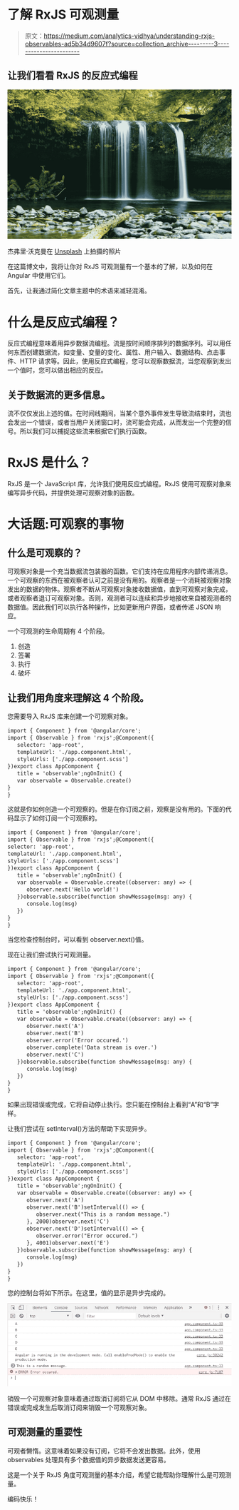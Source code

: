 # 了解 RxJS 可观测量

> 原文：<https://medium.com/analytics-vidhya/understanding-rxjs-observables-ad5b34d9607f?source=collection_archive---------3----------------------->

## 让我们看看 RxJS 的反应式编程

![](img/d2d9c332d6f5fb3da146012c4af3798d.png)

杰弗里·沃克曼在 [Unsplash](https://unsplash.com?utm_source=medium&utm_medium=referral) 上拍摄的照片

在这篇博文中，我将让你对 RxJS 可观测量有一个基本的了解，以及如何在 Angular 中使用它们。

首先，让我通过简化文章主题中的术语来减轻混淆。

# 什么是反应式编程？

反应式编程意味着用异步数据流编程。流是按时间顺序排列的数据序列。可以用任何东西创建数据流，如变量、变量的变化、属性、用户输入、数据结构、点击事件、HTTP 请求等。因此，使用反应式编程，您可以观察数据流，当您观察到发出一个值时，您可以做出相应的反应。

## 关于数据流的更多信息。

流不仅仅发出上述的值。在时间线期间，当某个意外事件发生导致流结束时，流也会发出一个错误，或者当用户关闭窗口时，流可能会完成，从而发出一个完整的信号。所以我们可以捕捉这些流来根据它们执行函数。

# RxJS 是什么？

RxJS 是一个 JavaScript 库，允许我们使用反应式编程。RxJS 使用可观察对象来编写异步代码，并提供处理可观察对象的函数。

# 大话题:可观察的事物

## 什么是可观察的？

可观察对象是一个充当数据流包装器的函数。它们支持在应用程序内部传递消息。一个可观察的东西在被观察者认可之前是没有用的。观察者是一个消耗被观察对象发出的数据的物体。观察者不断从可观察对象接收数据值，直到可观察对象完成，或者观察者退订可观察对象。否则，观测者可以连续和异步地接收来自被观测者的数据值。因此我们可以执行各种操作，比如更新用户界面，或者传递 JSON 响应。

一个可观测的生命周期有 4 个阶段。

1.  创造
2.  签署
3.  执行
4.  破坏

## 让我们用角度来理解这 4 个阶段。

您需要导入 RxJS 库来创建一个可观察对象。

```
import { Component } from '@angular/core';
import { Observable } from 'rxjs';@Component({
   selector: 'app-root',
   templateUrl: './app.component.html',
   styleUrls: ['./app.component.scss']
})export class AppComponent {
   title = 'observable';ngOnInit() {
   var observable = Observable.create()
}
}
```

这就是你如何创造一个可观察的。但是在你订阅之前，观察是没有用的。下面的代码显示了如何订阅一个可观察的。

```
import { Component } from '@angular/core';
import { Observable } from 'rxjs';@Component({
selector: 'app-root',
templateUrl: './app.component.html',
styleUrls: ['./app.component.scss']
})export class AppComponent {
   title = 'observable';ngOnInit() {
   var observable = Observable.create((observer: any) => {
      observer.next('Hello world!')
   })observable.subscribe(function showMessage(msg: any) {
      console.log(msg)
   })
}
}
```

当您检查控制台时，可以看到 observer.next()值。

现在让我们尝试执行可观测量。

```
import { Component } from '@angular/core';
import { Observable } from 'rxjs';@Component({
   selector: 'app-root',
   templateUrl: './app.component.html',
   styleUrls: ['./app.component.scss']
})export class AppComponent {
   title = 'observable';ngOnInit() {
   var observable = Observable.create((observer: any) => {
      observer.next('A')
      observer.next('B')
      observer.error('Error occured.')
      observer.complete('Data stream is over.')
      observer.next('C')
   })observable.subscribe(function showMessage(msg: any) {
      console.log(msg)
   })
}
}
```

如果出现错误或完成，它将自动停止执行。您只能在控制台上看到“A”和“B”字样。

让我们尝试在 setInterval()方法的帮助下实现异步。

```
import { Component } from '@angular/core';
import { Observable } from 'rxjs';@Component({
   selector: 'app-root',
   templateUrl: './app.component.html',
   styleUrls: ['./app.component.scss']
})export class AppComponent {
   title = 'observable';ngOnInit() {
   var observable = Observable.create((observer: any) => {
      observer.next('A')
      observer.next('B')setInterval(() => {
         observer.next("This is a random message.")
      }, 2000)observer.next('C')
      observer.next('D')setInterval(() => {
         observer.error("Error occured.")
      }, 4001)observer.next('E')
   })observable.subscribe(function showMessage(msg: any) {
      console.log(msg)
   })
}
}
```

您的控制台将如下所示。在这里，值的显示是异步完成的。

![](img/49b856de5141912a2dbcdfdf35d89fed.png)

销毁一个可观察对象意味着通过取消订阅将它从 DOM 中移除。通常 RxJS 通过在错误或完成发生后取消订阅来销毁一个可观察对象。

## 可观测量的重要性

可观者懒惰。这意味着如果没有订阅，它将不会发出数据。此外，使用 observables 处理具有多个数据值的异步数据发送更容易。

这是一个关于 RxJS 角度可观测量的基本介绍，希望它能帮助你理解什么是可观测量。

编码快乐！